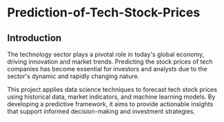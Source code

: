 # Prediction-of-Tech-Stock-Prices
## Introduction
The technology sector plays a pivotal role in today's global economy, driving innovation and market trends. Predicting the stock prices of tech companies has become essential for investors and analysts due to the sector's dynamic and rapidly changing nature.

This project applies data science techniques to forecast tech stock prices using historical data, market indicators, and machine learning models. By developing a predictive framework, it aims to provide actionable insights that support informed decision-making and investment strategies. 
